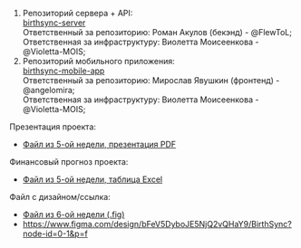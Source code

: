 1. Репозиторий сервера + API:\
   [birthsync-server](https://github.com/Birthsync/birthsync-server)\
   Ответственный за репозиторию: Роман Акулов (бекэнд) - @FlewToL;\
   Ответственная за инфраструктуру: Виолетта Моисеенкова - @Violetta-MOIS;
2. Репозиторий мобильного приложения:\
   [birthsync-mobile-app](https://github.com/Birthsync/birthsync-mobile-app)\
   Ответственный за репозиторию: Мирослав Явушкин (фронтенд) - @angelomira;\
   Ответственная за инфраструктуру: Виолетта Моисеенкова - @Violetta-MOIS;

Презентация проекта:
- [Файл из 5-ой недели, презентация PDF](./Неделя%205/Презентация%20тема%205.pdf)

Финансовый прогноз проекта:
- [Файл из 5-ой недели, таблица Excel](./Неделя%205/Финансовый%20прогноз.xlsx)

Файл с дизайном/ссылка:
- [Файл из 6-ой недели (.fig)](./Неделя%206/BirthSync.fig)
- <https://www.figma.com/design/bFeV5DyboJE5NjQ2vQHaY9/BirthSync?node-id=0-1&p=f>